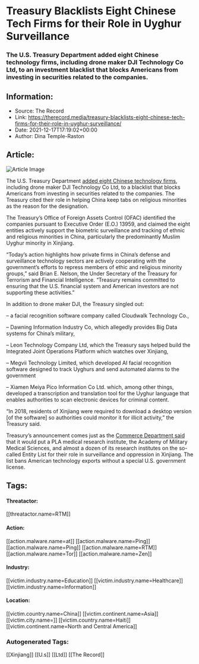 # Treasury Blacklists Eight Chinese Tech Firms for their Role in Uyghur Surveillance
### The U.S. Treasury Department added eight Chinese technology firms, including drone maker DJI Technology Co Ltd, to an investment blacklist that blocks Americans from investing in securities related to the companies.

## Information:
+ Source: The Record
+ Link: https://therecord.media/treasury-blacklists-eight-chinese-tech-firms-for-their-role-in-uyghur-surveillance/
+ Date: 2021-12-17T17:19:02+00:00
+ Author: Dina Temple-Raston


## Article:
![Article Image](https://therecord.media/wp-content/uploads/2021/12/dominic-galeon-zBFiAo7p9qE-unsplash-1.jpg)

The U.S. Treasury Department [added eight Chinese technology firms](https://home.treasury.gov/news/press-releases/jy0538), including drone maker DJI Technology Co Ltd, to a blacklist that blocks Americans from investing in securities related to the companies. The Treasury cited their role in helping China keep tabs on religious minorities as the reason for the designation.


The Treasury’s Office of Foreign Assets Control (OFAC) identified the companies pursuant to Executive Order (E.O.) 13959, and claimed the eight entities actively support the biometric surveillance and tracking of ethnic and religious minorities in China, particularly the predominantly Muslim Uyghur minority in Xinjiang. 


“Today’s action highlights how private firms in China’s defense and surveillance technology sectors are actively cooperating with the government’s efforts to repress members of ethic and religious minority groups,” said Brian E. Nelson, the Under Secretary of the Treasury for Terrorism and Financial Intelligence. “Treasury remains committed to ensuring that the U.S. financial system and American investors are not supporting these activities.”


In addition to drone maker DJI, the Treasury singled out:


– a facial recognition software company called Cloudwalk Technology Co., 


– Dawning Information Industry Co, which allegedly provides Big Data systems for China’s military, 


– Leon Technology Company Ltd, which the Treasury says helped build the Integrated Joint Operations Platform which watches over Xinjiang, 


– Megvii Technology Limited, which developed AI facial recognition software designed to track Uyghurs and send automated alarms to the government


– Xiamen Meiya Pico Information Co Ltd. which, among other things, developed a transcription and translation tool for the Uyghur language that enables authorities to scan electronic devices for criminal content.


“In 2018, residents of Xinjiang were required to download a desktop version [of the software] so authorities could monitor it for illicit activity,” the Treasury said.


Treasury’s announcement comes just as the [Commerce Department said](https://therecord.media/biden-puts-top-chinese-military-medical-institute-on-export-control-blacklist/) that it would put a PLA medical research institute, the Academy of Military Medical Sciences, and almost a dozen of its research institutes on the so-called Entity List for their role in surveillance and oppression in Xinjiang. The list bans American technology exports without a special U.S. government license.





## Tags:

#### Threatactor:
[[threatactor.name=RTM]]

#### Action:
[[action.malware.name=at]] [[action.malware.name=Ping]] [[action.malware.name=Ping]] [[action.malware.name=RTM]] [[action.malware.name=Tor]] [[action.malware.name=Zen]]

#### Industry:
[[victim.industry.name=Education]] [[victim.industry.name=Healthcare]] [[victim.industry.name=Information]]

#### Location:
[[victim.country.name=China]] [[victim.continent.name=Asia]] [[victim.city.name=]] [[victim.country.name=Haiti]] [[victim.continent.name=North and Central America]]

### Autogenerated Tags:
[[Xinjiang]] [[U.s]] [[Ltd]] [[The Record]]

